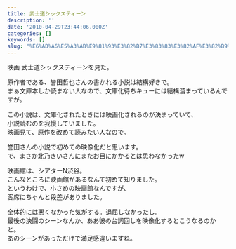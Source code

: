 ```yaml
---
title: 武士道シックスティーン
description: ''
date: '2010-04-29T23:44:06.000Z'
categories: []
keywords: []
slug: "%E6%AD%A6%E5%A3%AB%E9%81%93%E3%82%B7%E3%83%83%E3%82%AF%E3%82%B9%E3%83%86%E3%82%A3%E3%83%BC%E3%83%B3"
---
```

映画 武士道シックスティーンを見た。

原作者である、誉田哲也さんの書かれる小説は結構好きで。   
まぁ文庫本しか読まない人なので、文庫化待ちキューには結構溜まっているんですが。

この小説は、文庫化されたときには映画化されるのが決まっていて、   
小説読むのを我慢していました。   
映画見て、原作を改めて読みたい人なので。

誉田さんの小説で初めての映像化だと思います。   
で、まさか北乃きいさんにまたお目にかかるとは思わなかったw

映画館は、シアターN渋谷。   
こんなところに映画館があるなんて初めて知りました。   
というわけで、小さめの映画館なんですが、   
客席にちゃんと段差がありました。

全体的には悪くなかった気がする。退屈しなかったし。   
最後の決闘のシーンなんか、ああ彼の台詞回しを映像化するとこうなるのかと。   
あのシーンがあっただけで満足感違いますね。